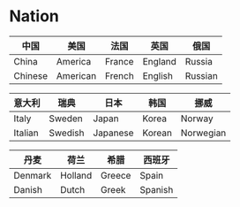# Nation

| 中国    | 美国     | 法国   | 英国    | 俄国    |
| ------- | -------- | ------ | ------- | ------- |
| China   | America  | France | England | Russia  |
| Chinese | American | French | English | Russian |

| 意大利  | 瑞典    | 日本     | 韩国   | 挪威      |
| ------- | ------- | -------- | ------ | --------- |
| Italy   | Sweden  | Japan    | Korea  | Norway    |
| Italian | Swedish | Japanese | Korean | Norwegian |

| 丹麦    | 荷兰    | 希腊   | 西班牙  |
| ------- | ------- | ------ | ------- |
| Denmark | Holland | Greece | Spain   |
| Danish  | Dutch   | Greek  | Spanish |
